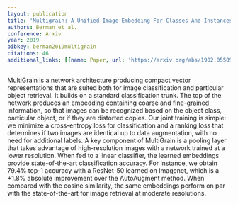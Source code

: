 ```yaml
---
layout: publication
title: 'Multigrain: A Unified Image Embedding For Classes And Instances'
authors: Berman et al.
conference: Arxiv
year: 2019
bibkey: berman2019multigrain
citations: 46
additional_links: [{name: Paper, url: 'https://arxiv.org/abs/1902.05509'}]
---
```

MultiGrain is a network architecture producing compact vector representations
that are suited both for image classification and particular object retrieval.
It builds on a standard classification trunk. The top of the network produces
an embedding containing coarse and fine-grained information, so that images can
be recognized based on the object class, particular object, or if they are
distorted copies. Our joint training is simple: we minimize a cross-entropy
loss for classification and a ranking loss that determines if two images are
identical up to data augmentation, with no need for additional labels. A key
component of MultiGrain is a pooling layer that takes advantage of
high-resolution images with a network trained at a lower resolution.
  When fed to a linear classifier, the learned embeddings provide
state-of-the-art classification accuracy. For instance, we obtain 79.4% top-1
accuracy with a ResNet-50 learned on Imagenet, which is a +1.8% absolute
improvement over the AutoAugment method. When compared with the cosine
similarity, the same embeddings perform on par with the state-of-the-art for
image retrieval at moderate resolutions.
